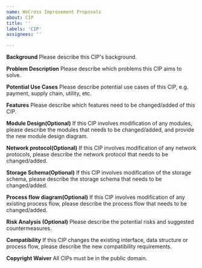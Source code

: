 ```yaml
---
name: WeCross Improvement Proposals
about: CIP
title: ''
labels: 'CIP'
assignees: ''

---
```


**Background**
Please describe this CIP's background.

**Problem Description**
Please describe which problems this CIP aims to solve.

**Potential Use Cases**
Please describe potential use cases of this CIP, e.g. payment, supply chain, utility, etc.

**Features**
Please describe which features need to be changed/added of this CIP.

**Module Design(Optional)**
If this CIP involves modification of any modules, please describe the modules that needs to be changed/added, and provide the new module design diagram.

**Network protocol(Optional)**
If this CIP involves modification of any network protocols, please describe the network protocol that needs to be changed/added. 

**Storage Schema(Optional)**
If this CIP involves modification of the storage schema, please describe the storage schema that needs to be changed/added. 

**Process flow diagram(Optional)**
If this CIP involves modification of any existing process flow, please describe the process flow that needs to be changed/added. 

**Risk Analysis (Optional)**
Please describe the potential risks and suggested countermeasures. 

**Compatibility**
If this CIP changes the existing interface, data structure or process flow, please describe the new compatibility requirements. 

**Copyright Waiver**
All CIPs must be in the public domain.
